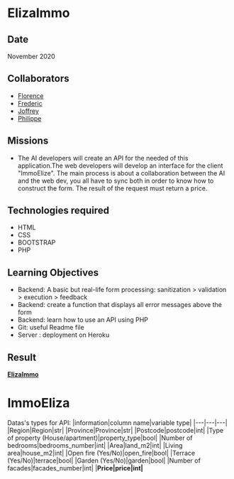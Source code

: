 # ElizaImmo

## Date
November 2020

## Collaborators
- [Florence](https://github.com/FlorenceJacobs)
- [Frederic](https://github.com/FredericSanchezBeCode)
- [Joffrey](https://github.com/Joffreybvn)
- [Philippe](https://github.com/leroyphilippe2604)

## Missions
- The AI developers will create an API for the needed of this application.The web developers will develop an interface for the client "ImmoElize". The main process is about a collaboration between the AI and the web dev, you all have to sync both in order to know how to construct the form. The result of the request must return a price.

## Technologies required
- HTML
- CSS
- BOOTSTRAP 
- PHP

## Learning Objectives 
- Backend: A basic but real-life form processing: sanitization > validation > execution > feedback
- Backend: create a function that displays all error messages above the form
- Backend: learn how to use an API using PHP
- Git: useful Readme file
- Server : deployment on Heroku

## Result
[**ElizaImmo**](https://immo-eliza.herokuapp.com/)


# ImmoEliza
Datas's types for API:
|information|column name|variable type|
|---|---|---|
|Region|Region|str|
|Province|Province|str|
|Postcode|postcode|int|
|Type of property (House/apartment)|property_type|bool|
|Number of bedrooms|bedrooms_number|int|
|Area|land_m2|int|
|Living area|house_m2|int|
|Open fire (Yes/No)|open_fire|bool|
|Terrace (Yes/No)|terrace|bool|
|Garden (Yes/No)|garden|bool|
|Number of facades|facades_number|int|
|**Price|price|int|**
